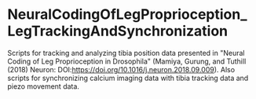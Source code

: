 # NeuralCodingOfLegProprioception_LegTrackingAndSynchronization
Scripts for tracking and analyzing tibia position data presented in "Neural Coding of Leg Proprioception in Drosophila" (Mamiya, Gurung, and Tuthill (2018) Neuron: DOI:https://doi.org/10.1016/j.neuron.2018.09.009). Also scripts for synchronizing calcium imaging data with tibia tracking data and piezo movement data.
